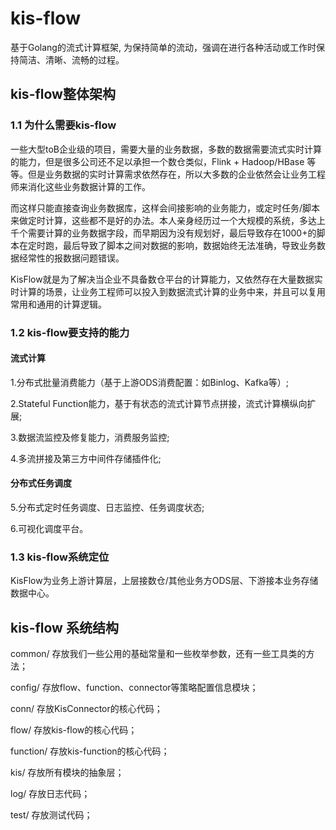 # kis-flow

基于Golang的流式计算框架, 为保持简单的流动，强调在进行各种活动或工作时保持简洁、清晰、流畅的过程。

## kis-flow整体架构

### 1.1 为什么需要kis-flow

一些大型toB企业级的项目，需要大量的业务数据，多数的数据需要流式实时计算的能力，但是很多公司还不足以承担一个数仓类似，Flink + Hadoop/HBase 等等。但是业务数据的实时计算需求依然存在，所以大多数的企业依然会让业务工程师来消化这些业务数据计算的工作。

而这样只能直接查询业务数据库，这样会间接影响的业务能力，或定时任务/脚本来做定时计算，这些都不是好的办法。本人亲身经历过一个大规模的系统，多达上千个需要计算的业务数据字段，而早期因为没有规划好，最后导致存在1000+的脚本在定时跑，最后导致了脚本之间对数据的影响，数据始终无法准确，导致业务数据经常性的报数据问题错误。

KisFlow就是为了解决当企业不具备数仓平台的计算能力，又依然存在大量数据实时计算的场景，让业务工程师可以投入到数据流式计算的业务中来，并且可以复用常用和通用的计算逻辑。

### 1.2 kis-flow要支持的能力

#### 流式计算

1.分布式批量消费能力（基于上游ODS消费配置：如Binlog、Kafka等）;

2.Stateful Function能力，基于有状态的流式计算节点拼接，流式计算横纵向扩展;

3.数据流监控及修复能力，消费服务监控;

4.多流拼接及第三方中间件存储插件化;

#### 分布式任务调度

5.分布式定时任务调度、日志监控、任务调度状态;

6.可视化调度平台。

### 1.3 kis-flow系统定位

KisFlow为业务上游计算层，上层接数仓/其他业务方ODS层、下游接本业务存储数据中心。

## kis-flow 系统结构

common/ 存放我们一些公用的基础常量和一些枚举参数，还有一些工具类的方法；

config/ 存放flow、function、connector等策略配置信息模块；

conn/ 存放KisConnector的核心代码；

flow/ 存放kis-flow的核心代码；

function/ 存放kis-function的核心代码；

kis/ 存放所有模块的抽象层；

log/ 存放日志代码；

test/ 存放测试代码；

